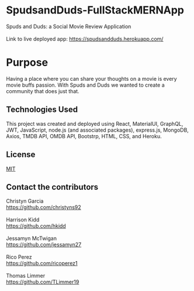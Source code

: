 # SpudsandDuds-FullStackMERNApp
Spuds and Duds: a Social Movie Review Application<br><br>
Link to live deployed app: https://spudsandduds.herokuapp.com/

# Purpose
Having a place where you can share your thoughts on a movie is every movie buffs passion. With Spuds and Duds we wanted to create a community that does just that.

## Technologies Used
This project was created and deployed using React, MaterialUI, GraphQL, JWT, JavaScript, node.js (and associated packages), express.js, MongoDB, Axios, TMDB API, OMDB API, Bootstrp, HTML, CSS, and Heroku. 

## License
[MIT](https://choosealicense.com/licenses/mit/)
<br>

## Contact the contributors
Christyn Garcia <br>
https://github.com/christyns92
<br><br>
Harrison Kidd <br>
https://github.com/hkidd
<br><br>
Jessamyn McTwigan <br>
https://github.com/jessamyn27
<br><br>
Rico Perez <br>
https://github.com/ricoperez1
<br><br>
Thomas Limmer <br>
https://github.com/TLimmer19